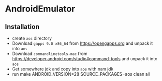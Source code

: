 # AndroidEmulator

## Installation
* create `aos` directory
* Download `gapps 9.0 x86_64` from https://opengapps.org and unpack it into `aos`
* Download `commandlinetools-mac` from https://developer.android.com/studio#command-tools and unpack it into `aos`
* Get somewhere jdk and copy into `aos` with nam jdk
* run make ANDROID_VERSION=28 SOURCE_PACKAGES=aos clean all

